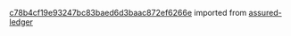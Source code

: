 [c78b4cf19e93247bc83baed6d3baac872ef6266e](https://github.com/insolar/assured-ledger/commit/c78b4cf19e93247bc83baed6d3baac872ef6266e) imported from [assured-ledger](https://github.com/insolar/assured-ledger)
